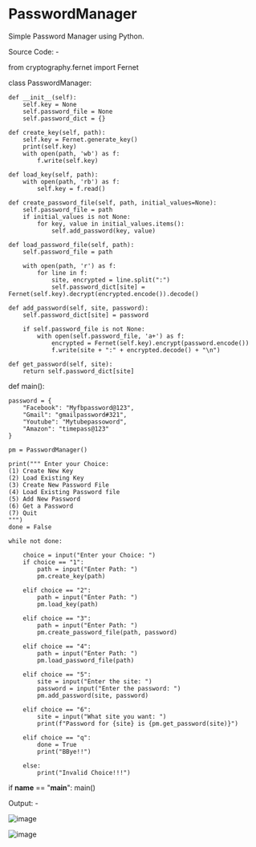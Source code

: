 # PasswordManager
Simple Password Manager using Python.

Source Code: - 

from cryptography.fernet import Fernet



class PasswordManager:

    def __init__(self):
        self.key = None
        self.password_file = None
        self.password_dict = {}

    def create_key(self, path):
        self.key = Fernet.generate_key()
        print(self.key)
        with open(path, 'wb') as f:
            f.write(self.key)

    def load_key(self, path):
        with open(path, 'rb') as f:
            self.key = f.read()

    def create_password_file(self, path, initial_values=None):
        self.password_file = path
        if initial_values is not None:
            for key, value in initial_values.items():
                self.add_password(key, value)

    def load_password_file(self, path):
        self.password_file = path

        with open(path, 'r') as f:
            for line in f:
                site, encrypted = line.split(":")
                self.password_dict[site] = Fernet(self.key).decrypt(encrypted.encode()).decode()

    def add_password(self, site, password):
        self.password_dict[site] = password

        if self.password_file is not None:
            with open(self.password_file, 'a+') as f:
                encrypted = Fernet(self.key).encrypt(password.encode())
                f.write(site + ":" + encrypted.decode() + "\n")

    def get_password(self, site):
        return self.password_dict[site]


def main():

    password = {
        "Facebook": "Myfbpassword@123",
        "Gmail": "gmailpassword#321",
        "Youtube": "Mytubepassoword",
        "Amazon": "timepass@123"
    }

    pm = PasswordManager()

    print(""" Enter your Choice:
    (1) Create New Key
    (2) Load Existing Key
    (3) Create New Password File
    (4) Load Existing Password file
    (5) Add New Password
    (6) Get a Password
    (7) Quit   
    """)
    done = False

    while not done:

        choice = input("Enter your Choice: ")
        if choice == "1":
            path = input("Enter Path: ")
            pm.create_key(path)

        elif choice == "2":
            path = input("Enter Path: ")
            pm.load_key(path)

        elif choice == "3":
            path = input("Enter Path: ")
            pm.create_password_file(path, password)

        elif choice == "4":
            path = input("Enter Path: ")
            pm.load_password_file(path)

        elif choice == "5":
            site = input("Enter the site: ")
            password = input("Enter the password: ")
            pm.add_password(site, password)

        elif choice == "6":
            site = input("What site you want: ")
            print(f"Password for {site} is {pm.get_password(site)}")

        elif choice == "q":
            done = True
            print("BBye!!")

        else:
            print("Invalid Choice!!!")


if __name__ == "__main__":
    main()

Output: -

![image](https://user-images.githubusercontent.com/53226583/160459481-36596ced-7c34-4928-bc6b-4f361e036aa7.png)

![image](https://user-images.githubusercontent.com/53226583/160459411-b49543c2-5ba3-4897-9fa1-396b0501ffa2.png)
